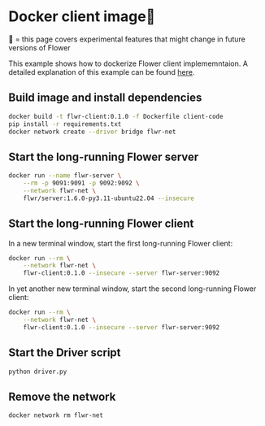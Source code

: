 # Docker client image🧪

🧪 = this page covers experimental features that might change in future versions of Flower

This example shows how to dockerize Flower client implememntaion. A detailed explanation of this
example can be found [here]().

## Build image and install dependencies

```bash
docker build -t flwr-client:0.1.0 -f Dockerfile client-code
pip install -r requirements.txt
docker network create --driver bridge flwr-net
```

## Start the long-running Flower server

```bash
docker run --name flwr-server \
    --rm -p 9091:9091 -p 9092:9092 \
    --network flwr-net \
    flwr/server:1.6.0-py3.11-ubuntu22.04 --insecure
```

## Start the long-running Flower client

In a new terminal window, start the first long-running Flower client:

```bash
docker run --rm \
    --network flwr-net \
    flwr-client:0.1.0 --insecure --server flwr-server:9092
```

In yet another new terminal window, start the second long-running Flower client:

```bash
docker run --rm \
    --network flwr-net \
    flwr-client:0.1.0 --insecure --server flwr-server:9092
```

## Start the Driver script

```bash
python driver.py
```

## Remove the network

```bash
docker network rm flwr-net
```
